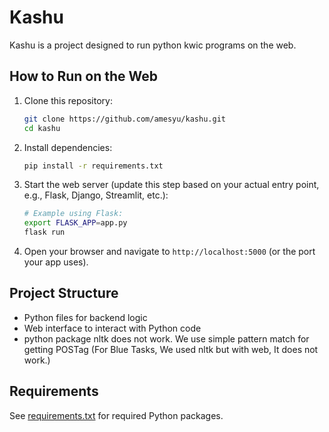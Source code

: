 # Kashu

Kashu is a project designed to run python kwic programs on the web.

## How to Run on the Web

1. Clone this repository:
   ```bash
   git clone https://github.com/amesyu/kashu.git
   cd kashu
   ```

2. Install dependencies:
   ```bash
   pip install -r requirements.txt
   ```

3. Start the web server (update this step based on your actual entry point, e.g., Flask, Django, Streamlit, etc.):
   ```bash
   # Example using Flask:
   export FLASK_APP=app.py
   flask run
   ```

4. Open your browser and navigate to `http://localhost:5000` (or the port your app uses).

## Project Structure

- Python files for backend logic
- Web interface to interact with Python code
- python package nltk does not work. We use simple pattern match for getting POSTag (For Blue Tasks, We used nltk but with web, It does not work.)
## Requirements

See [requirements.txt](requirements.txt) for required Python packages.


